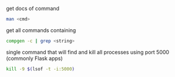 get docs of command
```bash
man <cmd>
```

get all commands containing <string>
```bash
compgen -c | grep <string>
```

single command that will find and kill all processes using port 5000 (commonly Flask apps)
```bash
kill -9 $(lsof -t -i:5000)
```

```bash
```

```bash
```

```bash
```

```bash
```

```bash
```

```bash
```

```bash
```

```bash
```